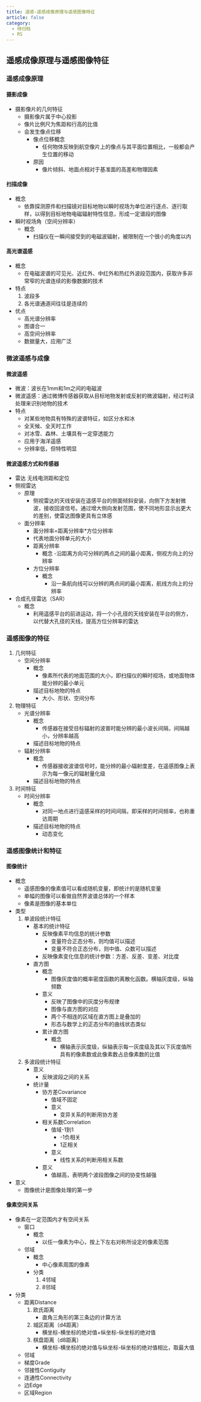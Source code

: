```yaml
---
title: 遥感-遥感成像原理与遥感图像特征
article: false
category:
  - 待归档
  - RS
---
```

## 遥感成像原理与遥感图像特征
### 遥感成像原理
#### 摄影成像
- 摄影像片的几何特征
	- 摄影像片属于中心投影
	- 像片比例尺为焦距和行高的比值
	- 会发生像点位移
		- 像点位移概念
			- 任何物体反映到航空像片上的像点与其平面位置相比，一般都会产生位置的移动
		- 原因
			- 像片倾斜、地面点相对于基准面的高差和物理因素
#### 扫描成像
- 概念
    - 依靠探测原件和扫描镜对目标地物以瞬时视场为单位进行逐点、逐行取样，以得到目标地物电磁辐射特性信息，形成一定谱段的图像
- 瞬时视场角（空间分辨率）
    - 概念
    	- 扫描仪在一瞬间接受到的电磁波辐射，被限制在一个很小的角度以内
#### 高光谱遥感
- 概念
	- 在电磁波谱的可见光、近红外、中红外和热红外波段范围内，获取许多非常窄的光谱连续的影像数据的技术
- 特点
	1. 波段多
	2. 各光谱通道间往往是连续的
- 优点
	- 高光谱分辨率
	- 图谱合一
	- 高空间分辨率
	- 数据量大，应用广泛
### 微波遥感与成像
#### 微波遥感
- 微波：波长在1mm和1m之间的电磁波
- 微波遥感：通过微博传感器获取从目标地物发射或反射的微波辐射，经过判读处理来识别地物的技术
- 特点
	- 对某些地物具有特殊的波谱特征，如区分水和冰
	- 全天候、全天时工作
	- 对冰雪、森林、土壤具有一定穿透能力
	- 应用于海洋遥感
	- 分辨率低，但特性明显
#### 微波遥感方式和传感器
- 雷达
	无线电测距和定位
- 侧视雷达
	- 原理
		- 侧视雷达的天线安装在遥感平台的侧面倾斜安装，向侧下方发射微波，接收回波信号。通过增大侧向发射范围，使不同地形显示出更大的差别，使雷达图像更具有立体感
	- 面分辨率
		- 面分辨率=距离分辨率*方位分辨率
		- 代表地面分辨单元的大小
		- 距离分辨率
			- 概念
				-沿距离方向可分辨的两点之间的最小距离，侧视方向上的分辨率
		- 方位分辨率
			- 概念
				- 沿一条航向线可以分辨的两点间的最小距离，航线方向上的分辨率
- 合成孔径雷达（SAR）
	- 概念
		- 利用遥感平台的前进运动，将一个小孔径的天线安装在平台的侧方，以代替大孔径的天线，提高方位分辨率的雷达
### 遥感图像的特征
1. 几何特征
	- 空间分辨率
		- 概念
			- 像素所代表的地面范围的大小，即扫描仪的瞬时视场，或地面物体能分辨的最小单元
		- 描述目标地物的特点
			- 大小、形状、空间分布
2. 物理特征
	- 光谱分辨率
		- 概念
			- 传感器在接受目标辐射的波普时能分辨的最小波长间隔，间隔越小，分辨率越高
		- 描述目标地物的特点
	- 辐射分辨率
		- 概念
			- 传感器接收波谱信号时，能分辨的最小辐射度差，在遥感图像上表示为每一像元的辐射量化级
		- 描述目标地物的特点
3. 时间特征
	- 时间分辨率
		- 概念
			- 对同一地点进行遥感采样的时间间隔，即采样的时间频率，也称重访周期
		- 描述目标地物的特点
			- 动态变化
### 遥感图像统计和特征
#### 图像统计
- 概念
	- 遥感图像的像素值可以看成随机变量，即统计的是随机变量
	- 单幅的图像可以看做自然界波谱总体的一个样本
	- 像素是图像的基本单位
- 类型
	1. 单波段统计特征
		- 基本的统计特征
			- 反映像素平均信息的统计参数
				- 变量符合正态分布，则均值可以描述
				- 变量不符合正态分布，则中值、众数可以描述
			- 反映像素变化信息的统计参数：方差、反差、变差、对比度
		- 直方图
			- 概念
				- 图像灰度值的概率密度函数的离散化函数。横轴灰度级，纵轴频数
			- 意义
				- 反映了图像中的灰度分布规律
				- 图像与直方图的对应
				- 两个不相连的区域在直方图上是叠加的
				- 形态与数学上的正态分布的曲线状态类似
			- 累计直方图
				- 概念
					- 横轴表示灰度级，纵轴表示每一灰度级及其以下灰度值所具有的像素数或此像素数占总像素数的比值
	2. 多波段统计特征
		- 意义
			- 反映波段之间的关系
		- 统计量
			- 协方差Covariance
				- 值域不固定
				- 意义
					- 变异关系的判断用协方差
			- 相关系数Correlation
				- 值域-1到1
					- -1负相关
					- 1正相关
				- 意义
					- 线性关系的判断用相关系数
			- 意义
				- 值越高，表明两个波段图像之间的协变性越强
- 意义
	- 图像统计是图像处理的第一步
#### 像素空间关系
- 像素在一定范围内才有空间关系
	- 窗口
		- 概念
			- 以任一像素为中心，按上下左右对称所设定的像素范围
	- 邻域
		- 概念
			- 中心像素周围的像素
		- 分类
			1. 4邻域
			2. 8邻域
- 分类
	- 距离Distance
		1. 欧氏距离
			- 直角三角形的第三条边的计算方法
		2. 城区距离（d4距离）
			- 横坐标-横坐标的绝对值+纵坐标-纵坐标的绝对值
		3. 棋盘距离（d8距离）
			- 横坐标-横坐标的绝对值与纵坐标-纵坐标的绝对值相比，取最大值
	- 邻域
	- 梯度Grade
	- 邻接性Contiguity
	- 连通性Connectivity
	- 边Edge
	- 区域Region

